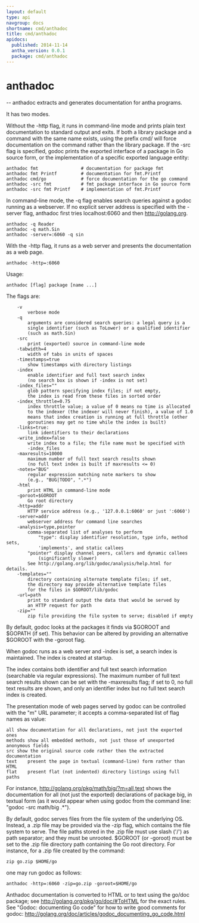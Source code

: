 ```yaml
---
layout: default
type: api
navgroup: docs
shortname: cmd/anthadoc
title: cmd/anthadoc
apidocs:
  published: 2014-11-14
  antha_version: 0.0.1
  package: cmd/anthadoc
---
```

# anthadoc
--
anthadoc extracts and generates documentation for antha programs.

It has two modes.

Without the -http flag, it runs in command-line mode and prints plain text
documentation to standard output and exits. If both a library package and a
command with the same name exists, using the prefix cmd/ will force
documentation on the command rather than the library package. If the -src flag
is specified, godoc prints the exported interface of a package in Go source
form, or the implementation of a specific exported language entity:

    anthadoc fmt                # documentation for package fmt
    anthadoc fmt Printf         # documentation for fmt.Printf
    anthadoc cmd/go             # force documentation for the go command
    anthadoc -src fmt           # fmt package interface in Go source form
    anthadoc -src fmt Printf    # implementation of fmt.Printf

In command-line mode, the -q flag enables search queries against a godoc running
as a webserver. If no explicit server address is specified with the -server
flag, anthadoc first tries localhost:6060 and then http://golang.org.

    anthadoc -q Reader
    anthadoc -q math.Sin
    anthadoc -server=:6060 -q sin

With the -http flag, it runs as a web server and presents the documentation as a
web page.

    anthadoc -http=:6060

Usage:

    anthadoc [flag] package [name ...]

The flags are:

    	-v
    		verbose mode
    	-q
    		arguments are considered search queries: a legal query is a
    		single identifier (such as ToLower) or a qualified identifier
    		(such as math.Sin)
    	-src
    		print (exported) source in command-line mode
    	-tabwidth=4
    		width of tabs in units of spaces
    	-timestamps=true
    		show timestamps with directory listings
    	-index
    		enable identifier and full text search index
    		(no search box is shown if -index is not set)
    	-index_files=""
    		glob pattern specifying index files; if not empty,
    		the index is read from these files in sorted order
    	-index_throttle=0.75
    		index throttle value; a value of 0 means no time is allocated
    		to the indexer (the indexer will never finish), a value of 1.0
    		means that index creation is running at full throttle (other
    		goroutines may get no time while the index is built)
    	-links=true:
    		link identifiers to their declarations
    	-write_index=false
    		write index to a file; the file name must be specified with
    		-index_files
    	-maxresults=10000
    		maximum number of full text search results shown
    		(no full text index is built if maxresults <= 0)
    	-notes="BUG"
    		regular expression matching note markers to show
    		(e.g., "BUG|TODO", ".*")
    	-html
    		print HTML in command-line mode
    	-goroot=$GOROOT
    		Go root directory
    	-http=addr
    		HTTP service address (e.g., '127.0.0.1:6060' or just ':6060')
    	-server=addr
    		webserver address for command line searches
    	-analysis=type,pointer
    		comma-separated list of analyses to perform
        		"type": display identifier resolution, type info, method sets,
    			'implements', and static callees
    		"pointer" display channel peers, callers and dynamic callees
    			(significantly slower)
    		See http://golang.org/lib/godoc/analysis/help.html for details.
    	-templates=""
    		directory containing alternate template files; if set,
    		the directory may provide alternative template files
    		for the files in $GOROOT/lib/godoc
    	-url=path
    		print to standard output the data that would be served by
    		an HTTP request for path
    	-zip=""
    		zip file providing the file system to serve; disabled if empty

By default, godoc looks at the packages it finds via $GOROOT and $GOPATH (if
set). This behavior can be altered by providing an alternative $GOROOT with the
-goroot flag.

When godoc runs as a web server and -index is set, a search index is maintained.
The index is created at startup.

The index contains both identifier and full text search information (searchable
via regular expressions). The maximum number of full text search results shown
can be set with the -maxresults flag; if set to 0, no full text results are
shown, and only an identifier index but no full text search index is created.

The presentation mode of web pages served by godoc can be controlled with the
"m" URL parameter; it accepts a comma-separated list of flag names as value:

    all	show documentation for all declarations, not just the exported ones
    methods	show all embedded methods, not just those of unexported anonymous fields
    src	show the original source code rather then the extracted documentation
    text	present the page in textual (command-line) form rather than HTML
    flat	present flat (not indented) directory listings using full paths

For instance, http://golang.org/pkg/math/big/?m=all,text shows the documentation
for all (not just the exported) declarations of package big, in textual form (as
it would appear when using godoc from the command line: "godoc -src math/big
.*").

By default, godoc serves files from the file system of the underlying OS.
Instead, a .zip file may be provided via the -zip flag, which contains the file
system to serve. The file paths stored in the .zip file must use slash ('/') as
path separator; and they must be unrooted. $GOROOT (or -goroot) must be set to
the .zip file directory path containing the Go root directory. For instance, for
a .zip file created by the command:

    zip go.zip $HOME/go

one may run godoc as follows:

    anthadoc -http=:6060 -zip=go.zip -goroot=$HOME/go

Anthadoc documentation is converted to HTML or to text using the go/doc package;
see http://golang.org/pkg/go/doc/#ToHTML for the exact rules. See "Godoc:
documenting Go code" for how to write good comments for godoc:
http://golang.org/doc/articles/godoc_documenting_go_code.html
